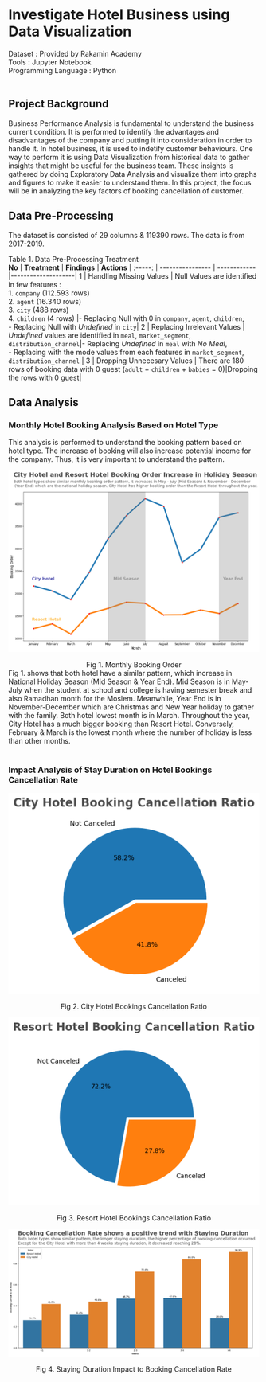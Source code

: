 # Investigate Hotel Business using Data Visualization

Dataset : Provided by Rakamin Academy 
<br>
Tools : Jupyter Notebook 
<br>
Programming Language : Python
<br>
<br>

## Project Background
Business Performance Analysis is fundamental to understand the business current condition. It is performed to identify the advantages and disadvantages of the company and putting it into consideration in order to handle it. In hotel business, it is used to indetify customer behaviours. One way to perform it is using Data Visualization from historical data to gather insights that might be useful for the business team. These insights is gathered by doing Exploratory Data Analysis and visualize them into graphs and figures to make it easier to understand them. In this project, the focus will be in analyzing the key factors of booking cancellation of customer.   

## Data Pre-Processing
The dataset is consisted of 29 columns & 119390 rows. The data is from 2017-2019.

Table 1. Data Pre-Processing Treatment <br>
**No**  |     **Treatment**      |    **Findings**     |    **Actions**     |
:-----: |    ----------------    |    ------------     |--------------------|
1 |   Handling Missing Values    |    Null Values are identified in few features : <br> 1. `company` (112.593 rows) <br> 2. `agent` (16.340 rows) <br> 3. `city` (488 rows) <br> 4. `children` (4 rows)    |- Replacing Null with 0 in `company`, `agent`,  `children`, <br> - Replacing Null with _Undefined_ in `city`|
2 |   Replacing Irrelevant Values     |    _Undefined_ values are identified in `meal`, `market_segment`, `distribution_channel`|- Replacing _Undefined_ in `meal` with _No Meal_, <br> - Replacing with the mode values from each features in `market_segment`, `distribution_channel` |
3 |    Dropping Unnecesary Values    |    There are 180 rows of booking data with 0 guest (`adult` + `children` + `babies` = 0)|Dropping the rows with 0 guest|

## Data Analysis
### Monthly Hotel Booking Analysis Based on Hotel Type
This analysis is performed to understand the booking pattern based on hotel type. The increase of booking will also increase potential income for the company. Thus, it is very important to understand the pattern.

![booking](assets/booking_order.png)
<div align="center"> Fig 1. Monthly Booking Order </div>
Fig 1. shows that both hotel have a similar pattern, which increase in National Holiday Season (Mid Season & Year End). Mid Season is in May-July when the student at school and college is having semester break and also Ramadhan month for the Moslem. Meanwhile, Year End is in November-December which are Christmas and New Year holiday to gather with the family. Both hotel lowest month is in March. Throughout the year, City Hotel has a much bigger booking than Resort Hotel. Conversely, February & March is the lowest month where the number of holiday is less than other months.
<br>
<br>

### Impact Analysis of Stay Duration on Hotel Bookings Cancellation Rate

![city](assets/city_ratio.png)
<div align="center"> Fig 2. City Hotel Bookings Cancellation Ratio </div>

![resort](assets/resort_ratio.png)
<div align="center"> Fig 3. Resort Hotel Bookings Cancellation Ratio </div>

![staying](assets/staying_duration.png)
<div align="center"> Fig 4. Staying Duration Impact to Booking Cancellation Rate </div>
